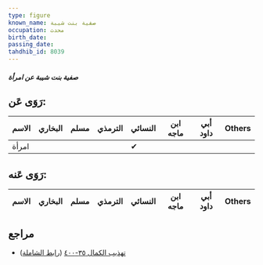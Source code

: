 ```yaml
---
type: figure
known_name: صفية بنت شيبة
occupation: محدث
birth_date:
passing_date:
tahdhib_id: 8039
---
```

##### صفية بنت شيبة عن امرأة

## رَوَى عَن:
| الاسم | البخاري | مسلم | الترمذي | النسائي | ابن ماجه | أبي داود | Others |
| ----- | ------- | ---- | ------- | ------- | -------- | -------- | ------ |
| امرأة |         |      |         | ✔       |          |          |        |
## رَوَى عَنه:
| الاسم | البخاري | مسلم | الترمذي | النسائي | ابن ماجه | أبي داود | Others |
| ----- | ------- | ---- | ------- | ------- | -------- | -------- | ------ |
## مراجع
- [تهذيب الكمال ٣٥-٤٠٠](obsidian://open?vault=Tahdhib-al-Kamal&file=Figures/٨٠٣٩-صفية%20بنت%20شيبة%20عن%20امرأة) ([رابط الشاملة](https://shamela.ws/book/3722/18999))